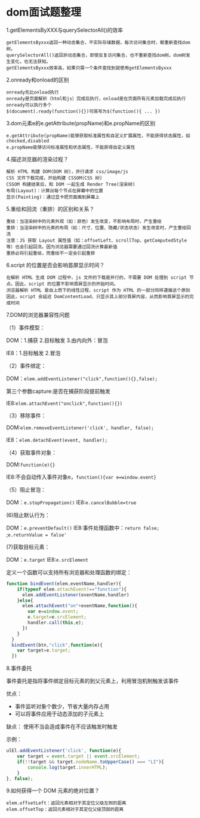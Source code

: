 dom面试题整理
=
1.getElementsByXXX与querySelectorAll()的效率

    getElementsByxxx返回一种动态集合，不实际存储数据，每次访问集合时，都重新查找dom树。
    querySelectorAll()返回非动态集合，即使反复访问集合，也不重新查找dom树。dom树发生变化，也无法获知。
    getElementsByxxx效率高，如果只需一个条件查找到就使用getElementsByxxx
2.onready和onload的区别
    
    onready先比onload执行
    onready是页面解析（html和js）完成后执行，onload是在页面所有元素加载完成后执行
    onready可以执行多个
    $(document).ready(function(){})可简写为$(function(){ ... })
3.dom元素e的e.getAttribute(propName)和e.propName的区别

    e.getAttribute(propName)能够获取标准属性和自定义扩展属性，不能获得状态属性，如checked,disabled
    e.propName能够访问标准属性和状态属性，不能获得自定义属性
4.描述浏览器的渲染过程？

    解析 HTML 构建 DOM(DOM 树)，并行请求 css/image/js
    CSS 文件下载完成，开始构建 CSSOM(CSS 树)
    CSSOM 构建结束后，和 DOM 一起生成 Render Tree(渲染树)
    布局(Layout)：计算出每个节点在屏幕中的位置
    显示(Painting)：通过显卡把页面画到屏幕上   
5.重绘和回流（重排）的区别和关系？

    重绘：当渲染树中的元素外观（如：颜色）发生改变，不影响布局时，产生重绘
    重排：当渲染树中的元素的布局（如：尺寸、位置、隐藏/状态状态）发生改变时，产生重绘回流
    注意：JS 获取 Layout 属性值（如：offsetLeft、scrollTop、getComputedStyle 等）也会引起回流。因为浏览器需要通过回流计算最新值
    重排必将引起重绘，而重绘不一定会引起重排
6.script 的位置是否会影响首屏显示时间？

    在解析 HTML 生成 DOM 过程中，js 文件的下载是并行的，不需要 DOM 处理到 script 节点。因此，script 的位置不影响首屏显示的开始时间。
    浏览器解析 HTML 是自上而下的线性过程，script 作为 HTML 的一部分同样遵循这个原则
    因此，script 会延迟 DomContentLoad，只显示其上部分首屏内容，从而影响首屏显示的完成时间
7.DOM的浏览器兼容性问题
    
（1）事件模型：

  DOM：1.捕获 2.目标触发 3.由内向外：冒泡

  IE8：1.目标触发 2.冒泡

（2）事件绑定：

  DOM：```elem.addEventListener("click",function(){},false);```

  第三个参数capture:是否在捕获阶段提前触发 
  
  IE8:```elem.attachEvent("onclick",function(){})```
  
（3）移除事件：

  DOM:```elem.removeEventListener('click', handler, false);```
  
  IE8：```elem.detachEvent(event, handler);```
  
（4）获取事件对象：
  
  DOM:```function(e){}```
  
  IE8:不会自动传入事件对象e，```function(){var e=window.event}```
  
（5）阻止冒泡：

  DOM：```e.stopPropagation()```
  IE8:```e.cancelBubble=true```
  
  (6)阻止默认行为：
  
  DOM：```e.preventDefault()```
  IE8:事件处理函数中：```return false;``` ;```e.returnValue = false'```
  
  (7)获取目标元素：
  
  DOM：```e.target```
  IE8:```e.srcElement```
  
  定义一个函数可以支持所有浏览器和处理函数的绑定：
  ```js
  function bindEvent(elem,eventName,handler){
      if(typeof elem.attachEvent!=="function"){
        elem.addEventListener(eventName,handler)
      }else{
        elem.attachEvent("on"+eventName,function(){
          var e=window.event;
          e.target=e.srcElement;
          handler.call(this,e);
        })
      }
    }
    bindEvent(btn,"click",function(e){
      var target=e.target;
    })
  ```
8.事件委托

事件委托是指将事件绑定目标元素的到父元素上，利用冒泡机制触发该事件

优点：

-   事件监听对象个数少，节省大量内存占用
-   可以将事件应用于动态添加的子元素上

缺点： 使用不当会造成事件在不应该触发时触发

示例：

```js
ulEl.addEventListener('click', function(e){
    var target = event.target || event.srcElement;
    if(!!target && target.nodeName.toUpperCase() === "LI"){
        console.log(target.innerHTML);
    }
}, false);
```
9.如何获得一个 DOM 元素的绝对位置？
    
    elem.offsetLeft：返回元素相对于其定位父级左侧的距离
    elem.offsetTop：返回元素相对于其定位父级顶部的距离
